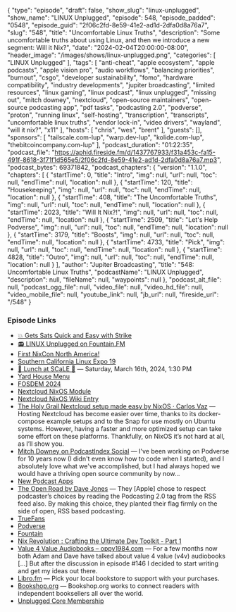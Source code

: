 {
  "type": "episode",
  "draft": false,
  "show_slug": "linux-unplugged",
  "show_name": "LINUX Unplugged",
  "episode": 548,
  "episode_padded": "0548",
  "episode_guid": "2f06c2fd-8e59-41e2-ad1d-2dfa0d8a76a7",
  "slug": "548",
  "title": "Uncomfortable Linux Truths",
  "description": "Some uncomfortable truths about using Linux, and then we introduce a new segment: Will it Nix?",
  "date": "2024-02-04T20:00:00-08:00",
  "header_image": "/images/shows/linux-unplugged.png",
  "categories": [
    "LINUX Unplugged"
  ],
  "tags": [
    "anti-cheat",
    "apple ecosystem",
    "apple podcasts",
    "apple vision pro",
    "audio workflows",
    "balancing priorities",
    "burnout",
    "csgo",
    "developer sustainability",
    "fomo",
    "hardware compatibility",
    "industry developments",
    "jupiter broadcasting",
    "limited resources",
    "linux gaming",
    "linux podcast",
    "linux unplugged",
    "missing out",
    "mitch downey",
    "nextcloud",
    "open-source maintainers",
    "open-source podcasting app",
    "pdf tasks",
    "podcasting 2.0",
    "podverse",
    "proton",
    "running linux",
    "self-hosting",
    "transcription",
    "transcripts",
    "uncomfortable linux truths",
    "vendor lock-in",
    "video drivers",
    "wayland",
    "will it nix?",
    "x11"
  ],
  "hosts": [
    "chris",
    "wes",
    "brent"
  ],
  "guests": [],
  "sponsors": [
    "tailscale.com-lup",
    "warp.dev-lup",
    "kolide.com-lup",
    "thebitcoincompany.com-lup"
  ],
  "podcast_duration": "01:22:35",
  "podcast_file": "https://aphid.fireside.fm/d/1437767933/f31a453c-fa15-491f-8618-3f71f1d565e5/2f06c2fd-8e59-41e2-ad1d-2dfa0d8a76a7.mp3",
  "podcast_bytes": 69371842,
  "podcast_chapters": {
    "version": "1.1.0",
    "chapters": [
      {
        "startTime": 0,
        "title": "Intro",
        "img": null,
        "url": null,
        "toc": null,
        "endTime": null,
        "location": null
      },
      {
        "startTime": 120,
        "title": "Housekeeping",
        "img": null,
        "url": null,
        "toc": null,
        "endTime": null,
        "location": null
      },
      {
        "startTime": 408,
        "title": "The Uncomfortable Truths",
        "img": null,
        "url": null,
        "toc": null,
        "endTime": null,
        "location": null
      },
      {
        "startTime": 2023,
        "title": "Will It Nix?!",
        "img": null,
        "url": null,
        "toc": null,
        "endTime": null,
        "location": null
      },
      {
        "startTime": 2509,
        "title": "Let's Help Podverse",
        "img": null,
        "url": null,
        "toc": null,
        "endTime": null,
        "location": null
      },
      {
        "startTime": 3179,
        "title": "Boosts",
        "img": null,
        "url": null,
        "toc": null,
        "endTime": null,
        "location": null
      },
      {
        "startTime": 4733,
        "title": "Pick",
        "img": null,
        "url": null,
        "toc": null,
        "endTime": null,
        "location": null
      },
      {
        "startTime": 4828,
        "title": "Outro",
        "img": null,
        "url": null,
        "toc": null,
        "endTime": null,
        "location": null
      }
    ],
    "author": "Jupiter Broadcasting",
    "title": "548: Uncomfortable Linux Truths",
    "podcastName": "LINUX Unplugged",
    "description": null,
    "fileName": null,
    "waypoints": null
  },
  "podcast_alt_file": null,
  "podcast_ogg_file": null,
  "video_file": null,
  "video_hd_file": null,
  "video_mobile_file": null,
  "youtube_link": null,
  "jb_url": null,
  "fireside_url": "/548"
}


### Episode Links

  * [💥 Gets Sats Quick and Easy with Strike](https://strike.me/ "💥 Gets Sats Quick and Easy with Strike")
  * [📻 LINUX Unplugged on Fountain.FM](https://www.fountain.fm/show/dWiuBeqpDSM86AwXRXov "📻 LINUX Unplugged on Fountain.FM")
  * [First NixCon North America!](https://discourse.nixos.org/t/announcing-first-nixcon-north-america/35874 "First NixCon North America!")
  * [Southern California Linux Expo 19](https://www.socallinuxexpo.org/scale/21x "Southern California Linux Expo 19")
  * [🍔 Lunch at SCaLE 🍇](https://www.meetup.com/jupiterbroadcasting/events/298780542 "🍔 Lunch at SCaLE 🍇") — Saturday, March 16th, 2024, 1:30 PM 
  * [Yard House Menu](https://www.yardhouse.com/menu/starters/apps?setRestaurant=8307 "Yard House Menu")
  * [FOSDEM 2024](https://fosdem.org/2024/ "FOSDEM 2024")
  * [Nextcloud NixOS Module](https://github.com/NixOS/nixpkgs/blob/master/nixos/modules/services/web-apps/nextcloud.nix "Nextcloud NixOS Module")
  * [Nextcloud NixOS Wiki Entry](https://nixos.wiki/wiki/Nextcloud "Nextcloud NixOS Wiki Entry")
  * [The Holy Grail Nextcloud setup made easy by NixOS · Carlos Vaz](https://carjorvaz.com/posts/the-holy-grail-nextcloud-setup-made-easy-by-nixos/ "The Holy Grail Nextcloud setup made easy by NixOS · Carlos Vaz") — Hosting Nextcloud has become easier over time, thanks to its docker-compose example setups and to the Snap for use mostly on Ubuntu systems. However, having a faster and more optimized setup can take some effort on these platforms. Thankfully, on NixOS it’s not hard at all, as I’ll show you.
  * [Mitch Downey on PodcastIndex Social](https://podcastindex.social/@mitch/111852817305486440 "Mitch Downey on PodcastIndex Social") — I've been working on Podverse for 10 years now (I didn't even know how to code when I started), and I absolutely love what we've accomplished, but I had always hoped we would have a thriving open source community by now... 
  * [New Podcast Apps](https://podcastindex.org/apps?appTypes=app "New Podcast Apps")
  * [The Open Road by Dave Jones](https://podcasting20.substack.com/p/the-open-road "The Open Road by Dave Jones") — They [Apple] chose to respect podcaster’s choices by reading the Podcasting 2.0  tag from the RSS feed also. By making this choice, they planted their flag firmly on the side of open, RSS based podcasting. 
  * [TrueFans](https://truefans.fm/ "TrueFans")
  * [Podverse](https://podverse.fm/ "Podverse")
  * [Fountain](https://www.fountain.fm/ "Fountain")
  * [Nix Revolution : Crafting the Ultimate Dev Toolkit - Part 1](https://youtu.be/glQoiK5DOZY "Nix Revolution : Crafting the Ultimate Dev Toolkit - Part 1")
  * [Value 4 Value Audiobooks – oppy1984.com](https://oppy1984.com/value-4-value-audiobooks/ "Value 4 Value Audiobooks – oppy1984.com") — For a few months now both Adam and Dave have talked about value 4 value (v4v) audiobooks [...] But after the discussion in episode #146 I decided to start writing and get my ideas out there. 
  * [Libro.fm](http://libro.fm/ "Libro.fm") — Pick your local bookstore to support with your purchases. 
  * [Bookshop.org](http://bookshop.org/ "Bookshop.org") — Bookshop.org works to connect readers with independent booksellers all over the world.
  * [Unplugged Core Membership](https://unpluggedcore.com/ "Unplugged Core Membership")


